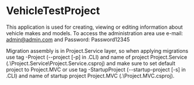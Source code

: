 # VehicleTestProject

This application is used for creating, viewing or editing information about vehicle makes and models. To access the administration area use e-mail: admin@admin.com and Password: Password12345

Migration assembly is in Project.Service layer, so when applying migrations use tag -Project (--project [-p] in .CLI) and name of project Project.Service (.\Project.Service\Project.Service.csproj) and make sure to set default project to Project.MVC or use tag -StartupProject (--startup-project [-s] in .CLI) and name of startup project Project.MVC (.\Project.MVC.csproj).
